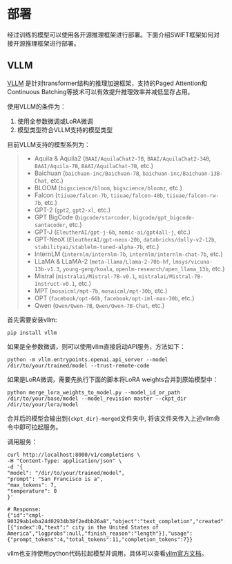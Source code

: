 # 部署

经过训练的模型可以使用各开源推理框架进行部署。下面介绍SWIFT框架如何对接开源推理框架进行部署。

## VLLM

[VLLM](https://github.com/vllm-project/vllm) 是针对transformer结构的推理加速框架，支持的Paged Attention和Continuous Batching等技术可以有效提升推理效率并减低显存占用。

使用VLLM的条件为：

1. 使用全参数微调或LoRA微调
2. 模型类型符合VLLM支持的模型类型

目前VLLM支持的模型系列为：

> - Aquila & Aquila2 (`BAAI/AquilaChat2-7B`, `BAAI/AquilaChat2-34B`, `BAAI/Aquila-7B`, `BAAI/AquilaChat-7B`, etc.)
> - Baichuan (`baichuan-inc/Baichuan-7B`, `baichuan-inc/Baichuan-13B-Chat`, etc.)
> - BLOOM (`bigscience/bloom`, `bigscience/bloomz`, etc.)
> - Falcon (`tiiuae/falcon-7b`, `tiiuae/falcon-40b`, `tiiuae/falcon-rw-7b`, etc.)
> - GPT-2 (`gpt2`, `gpt2-xl`, etc.)
> - GPT BigCode (`bigcode/starcoder`, `bigcode/gpt_bigcode-santacoder`, etc.)
> - GPT-J (`EleutherAI/gpt-j-6b`, `nomic-ai/gpt4all-j`, etc.)
> - GPT-NeoX (`EleutherAI/gpt-neox-20b`, `databricks/dolly-v2-12b`, `stabilityai/stablelm-tuned-alpha-7b`, etc.)
> - InternLM (`internlm/internlm-7b`, `internlm/internlm-chat-7b`, etc.)
> - LLaMA & LLaMA-2 (`meta-llama/Llama-2-70b-hf`, `lmsys/vicuna-13b-v1.3`, `young-geng/koala`, `openlm-research/open_llama_13b`, etc.)
> - Mistral (`mistralai/Mistral-7B-v0.1`, `mistralai/Mistral-7B-Instruct-v0.1`, etc.)
> - MPT (`mosaicml/mpt-7b`, `mosaicml/mpt-30b`, etc.)
> - OPT (`facebook/opt-66b`, `facebook/opt-iml-max-30b`, etc.)
> - Qwen (`Qwen/Qwen-7B`, `Qwen/Qwen-7B-Chat`, etc.)

首先需要安装vllm:

```shell
pip install vllm
```

如果是全参数微调，则可以使用vllm直接启动API服务，方法如下：

```shell
python -m vllm.entrypoints.openai.api_server --model /dir/to/your/trained/model --trust-remote-code
```

如果是LoRA微调，需要先执行下面的脚本将LoRA weights合并到原始模型中：

```shell
python merge_lora_weights_to_model.py --model_id_or_path /dir/to/your/base/model --model_revision master --ckpt_dir /dir/to/your/lora/model
```

合并后的模型会输出到`{ckpt_dir}-merged`文件夹中, 将该文件夹传入上述vllm命令中即可拉起服务。

调用服务：

```shell
curl http://localhost:8000/v1/completions \
-H "Content-Type: application/json" \
-d '{
"model": "/dir/to/your/trained/model",
"prompt": "San Francisco is a",
"max_tokens": 7,
"temperature": 0
}'

# Response:
{"id":"cmpl-90329ab1eba24d02934b38f2edbb26a8","object":"text_completion","created":11506341,"model":"/dir/to/your/trained/model","choices":[{"index":0,"text":" city in the United States of America","logprobs":null,"finish_reason":"length"}],"usage":{"prompt_tokens":4,"total_tokens":11,"completion_tokens":7}}
```

vllm也支持使用python代码拉起模型并调用，具体可以查看[vllm官方文档](https://vllm.readthedocs.io/en/latest/getting_started/quickstart.html)。
